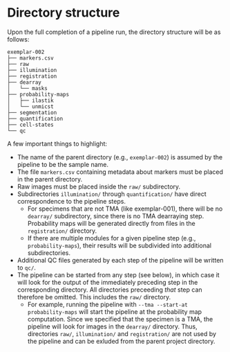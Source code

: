 # Directory structure

Upon the full completion of a pipeline run, the directory structure will be as follows:

```
exemplar-002
├── markers.csv
├── raw
├── illumination
├── registration
├── dearray
│   └── masks
├── probability-maps
│   ├── ilastik
│   └── unmicst
├── segmentation
├── quantification
├── cell-states
└── qc
```

A few important things to highlight:

* The name of the parent directory (e.g., `exemplar-002`) is assumed by the pipeline to be the sample name.
* The file `markers.csv` containing metadata about markers must be placed in the parent directory.
* Raw images must be placed inside the `raw/` subdirectory.
* Subdirectories `illumination/` through `quantification/` have direct correspondence to the pipeline steps.
  * For specimens that are not TMA (like exemplar-001), there will be no `dearray/` subdirectory, since there is no TMA dearraying step. Probability maps will be generated directly from files in the `registration/` directory.
  * If there are multiple modules for a given pipeline step (e.g., `probability-maps`), their results will be subdivided into additional subdirectories.
* Additional QC files generated by each step of the pipeline will be written to `qc/`.
* The pipeline can be started from any step (see below), in which case it will look for the output of the immediately preceding step in the corresponding directory. All directories preceeding *that* step can therefore be omitted. This includes the `raw/` directory.
  * For example, running the pipeline with `--tma --start-at probability-maps` will start the pipeline at the probability map computation. Since we specified that the specimen is a TMA, the pipeline will look for images in the `dearray/` directory. Thus, directories `raw/`, `illumination/` and `registration/` are not used by the pipeline and can be exluded from the parent project directory.

